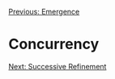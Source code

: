 [Previous: Emergence](emergence.md)

# Concurrency

[Next: Successive Refinement](successive-refinement.md)
